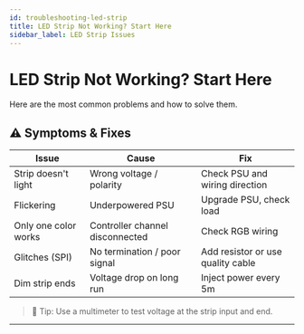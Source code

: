```yaml
---
id: troubleshooting-led-strip
title: LED Strip Not Working? Start Here
sidebar_label: LED Strip Issues
---
```


# LED Strip Not Working? Start Here

Here are the most common problems and how to solve them.

## ⚠️ Symptoms & Fixes

| Issue              | Cause                              | Fix                               |
|--------------------|-------------------------------------|------------------------------------|
| Strip doesn't light | Wrong voltage / polarity            | Check PSU and wiring direction     |
| Flickering         | Underpowered PSU                    | Upgrade PSU, check load            |
| Only one color works | Controller channel disconnected    | Check RGB wiring                   |
| Glitches (SPI)     | No termination / poor signal        | Add resistor or use quality cable  |
| Dim strip ends     | Voltage drop on long run            | Inject power every 5m              |

> 🧪 Tip: Use a multimeter to test voltage at the strip input and end.

---